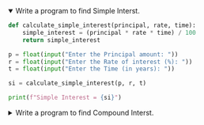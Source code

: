 <details open>
<summary>Write a program to find Simple Interst.</summary>
<p>

```python
def calculate_simple_interest(principal, rate, time):
    simple_interest = (principal * rate * time) / 100
    return simple_interest

p = float(input("Enter the Principal amount: "))
r = float(input("Enter the Rate of interest (%): "))
t = float(input("Enter the Time (in years): "))

si = calculate_simple_interest(p, r, t)

print(f"Simple Interest = {si}")

```

</p>
</details> 

<details>
<summary open> Write a program to find Compound Interst.</summary>
<p>

```python
def calculate_compound_interest(principal, rate, time):
    amount = principal * (1 + rate / 100) ** time
    compound_interest = amount - principal
    return compound_interest

# Taking user input
p = float(input("Enter the Principal amount: "))
r = float(input("Enter the Rate of interest (%): "))
t = float(input("Enter the Time (in years): "))

# Calculating compound interest
ci = calculate_compound_interest(p, r, t)

# Display result
print(f"Compound Interest = {ci:.2f}")

```
</p>
</details> 
